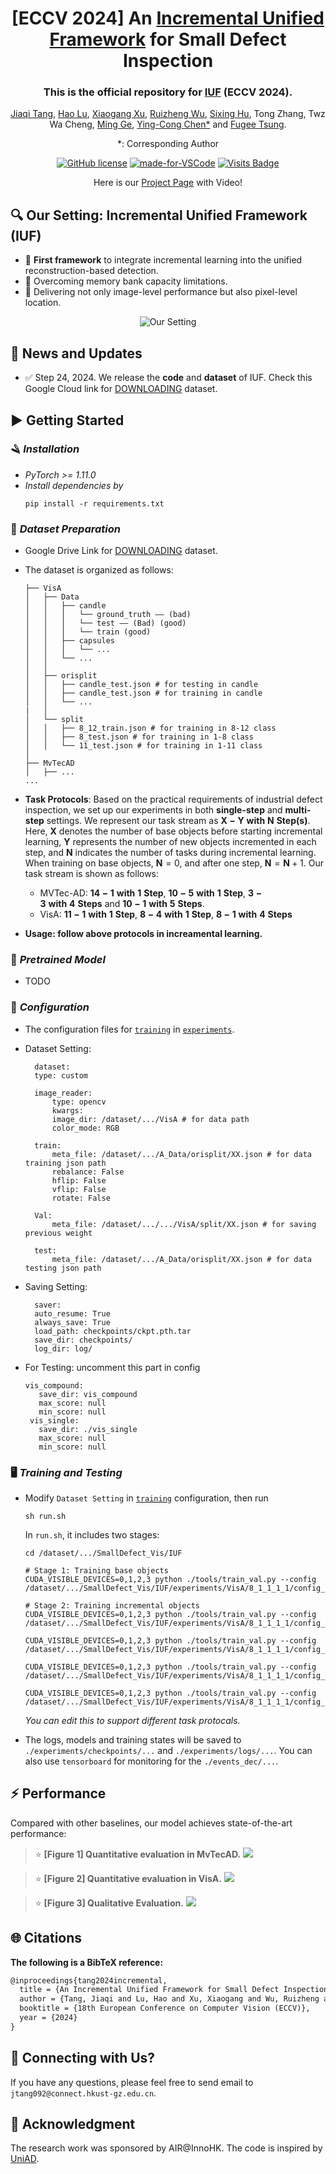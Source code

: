 <div align="center">

# [ECCV 2024] An [Incremental Unified Framework](https://arxiv.org/abs/2403.04368) for Small Defect Inspection

### This is the official repository for [IUF](https://arxiv.org/abs/2403.04368) (ECCV 2024).

[Jiaqi Tang](https://jqt.me/), [Hao Lu]((https://scholar.google.com/citations?user=OrbGCGkAAAAJ&hl=zh-CN)), [Xiaogang Xu](https://xuxiaogang.com/), [Ruizheng Wu](https://scholar.google.com/citations?user=OOagpAcAAAAJ&hl=en), [Sixing Hu](https://david-husx.github.io/), Tong Zhang, Twz Wa Cheng, [Ming Ge](https://www.linkedin.com/in/ming-ge-7817242a/?originalSubdomain=hk), [Ying-Cong Chen*](https://www.yingcong.me/) and [Fugee Tsung](https://ieda.ust.hk/dfaculty/tsung/).

*: Corresponding Author

[![GitHub license](https://img.shields.io/github/license/Naereen/StrapDown.js.svg)](https://github.com/jqtangust/IUF/blob/master/LICENSE) [![made-for-VSCode](https://img.shields.io/badge/Made%20for-VSCode-1f425f.svg)](https://code.visualstudio.com/) [![Visits Badge](https://badges.strrl.dev/visits/jqtangust/IUF)](https://badges.strrl.dev)

Here is our [Project Page](https://jqt.me/_IUF_/) with Video!

</div>

## 🔍 **Our Setting:** Incremental Unified Framework (IUF)
- 🚩 **First framework** to integrate incremental learning into the unified reconstruction-based detection.
- 🚩 Overcoming memory bank capacity limitations.
- 🚩 Delivering not only image-level performance but also pixel-level location.

<div align="center">
  <img src="imgs/setting.png" alt="Our Setting">
</div>



## 📢 **News and Updates**

- ✅ Step 24, 2024. We release the **code** and **dataset** of IUF. Check this Google Cloud link for [DOWNLOADING](https://drive.google.com/file/d/1jh9BPRN-YWxEU5OOSeds4jecYIbLc6zS/view?pli=1) dataset.


## ▶️ **Getting Started**

<!-- 1. [Installation](#installation)
2. [Dataset](#dataset)
3. [Configuration](#configuration)
5. [Testing](#Testing)
4. [Training](#Training) -->

### 🪒 *Installation*
- *PyTorch >= 1.11.0*
- *Install dependencies by*
    ```
    pip install -r requirements.txt
    ```


### 💾 *Dataset Preparation*

- Google Drive Link for [DOWNLOADING](https://drive.google.com/file/d/1jh9BPRN-YWxEU5OOSeds4jecYIbLc6zS/view?pli=1) dataset.
- The dataset is organized as follows:

    ```
    ├── VisA
    │   ├── Data
    │   │   ├── candle
    │   │   │   └── ground_truth —— (bad)
    │   │   │   └── test —— (Bad) (good)
    │   │   │   └── train (good)
    │   │   ├── capsules
    │   │   │   └── ...
    │   │   └── ...
    │   │   
    │   ├── orisplit
    │   │   ├── candle_test.json # for testing in candle 
    │   │   ├── candle_test.json # for training in candle 
    │   │   └── ...
    |   │
    │   └── split
    │   │   ├── 8_12_train.json # for training in 8-12 class 
    │   │   ├── 8_test.json # for training in 1-8 class 
    │   │   └── 11_test.json # for training in 1-11 class 
    │
    ├── MvTecAD
    │   ├── ... 
    ...
    ```

- **Task Protocols**: Based on the practical requirements of industrial defect inspection, we set up our experiments in both **single-step** and **multi-step** settings. 
    We represent our task stream as $\mathbf{X - Y \ with \ N \ Step(s)}$. Here, $\mathbf{X}$ denotes the number of base objects before starting incremental learning, $\mathbf{Y}$ represents the number of new objects incremented in each step, and $\mathbf{N}$ indicates the number of tasks during incremental learning. When training on base objects, $\mathbf{N} = 0$, and after one step, $\mathbf{N} = \mathbf{N} + 1$. Our task stream is shown as follows:
    - MVTec-AD: $\mathbf{14-1\ with \ 1\ Step}$, $\mathbf{10-5\ with \ 1\ Step}$, $\mathbf{3 - 3\ with \ 4\ Steps}$ and $\mathbf{10-1\ with \ 5\ Steps}$.
    - VisA: $\mathbf{11-1\ with \ 1\ Step}$, $\mathbf{8-4\ with \ 1\ Step}$, $\mathbf{8-1\ with \ 4\ Steps}$
  
- **Usage: follow above protocols in increamental learning.**

### 🏰 *Pretrained Model*
- TODO

### 🔨 *Configuration*

- The configuration files for [`training`](/dataset/ruizhengwu/SmallDefect_Vis/IUF/experiments/VisA/8_1_1_1_1) in [`experiments`](/dataset/ruizhengwu/SmallDefect_Vis/IUF/experiments).

- Dataset Setting:

  ```
    dataset:
    type: custom

    image_reader:
        type: opencv
        kwargs:
        image_dir: /dataset/.../VisA # for data path
        color_mode: RGB

    train:
        meta_file: /dataset/.../A_Data/orisplit/XX.json # for data training json path
        rebalance: False
        hflip: False
        vflip: False
        rotate: False
    
    Val:
        meta_file: /dataset/.../.../VisA/split/XX.json # for saving previous weight

    test:
        meta_file: /dataset/.../A_Data/orisplit/XX.json # for data testing json path
  ```

- Saving Setting:

  ```
    saver:
    auto_resume: True
    always_save: True
    load_path: checkpoints/ckpt.pth.tar
    save_dir: checkpoints/
    log_dir: log/
  ```

- For Testing: uncomment this part in config
    ```
    vis_compound:
       save_dir: vis_compound
       max_score: null
       min_score: null
     vis_single:
       save_dir: ./vis_single
       max_score: null
       min_score: null
    ```

### 🖥️ *Training and Testing*

- Modify `Dataset Setting` in [`training`](/dataset/ruizhengwu/SmallDefect_Vis/IUF/experiments/VisA/8_1_1_1_1) configuration, then run
  ```
  sh run.sh
  ```
  In `run.sh`, it includes two stages:
  ```
  cd /dataset/.../SmallDefect_Vis/IUF

  # Stage 1: Training base objects
  CUDA_VISIBLE_DEVICES=0,1,2,3 python ./tools/train_val.py --config /dataset/.../SmallDefect_Vis/IUF/experiments/VisA/8_1_1_1_1/config_c1.yaml

  # Stage 2: Training incremental objects
  CUDA_VISIBLE_DEVICES=0,1,2,3 python ./tools/train_val.py --config /dataset/.../SmallDefect_Vis/IUF/experiments/VisA/8_1_1_1_1/config_c9.yaml

  CUDA_VISIBLE_DEVICES=0,1,2,3 python ./tools/train_val.py --config /dataset/.../SmallDefect_Vis/IUF/experiments/VisA/8_1_1_1_1/config_c10.yaml

  CUDA_VISIBLE_DEVICES=0,1,2,3 python ./tools/train_val.py --config /dataset/.../SmallDefect_Vis/IUF/experiments/VisA/8_1_1_1_1/config_c11.yaml

  CUDA_VISIBLE_DEVICES=0,1,2,3 python ./tools/train_val.py --config /dataset/.../SmallDefect_Vis/IUF/experiments/VisA/8_1_1_1_1/config_c12.yaml

  ```
  *You can edit this to support different task protocals.*

- The logs, models and training states will be saved to `./experiments/checkpoints/...` and `./experiments/logs/...`. You can also use `tensorboard` for monitoring for the `./events_dec/...`.

## ⚡ **Performance**
Compared with other baselines, our model achieves state-of-the-art performance:

> ⭐ **[Figure 1] Quantitative evaluation in MvTecAD.**
> ![](imgs/q1.png)

> ⭐ **[Figure 2] Quantitative evaluation in VisA.**
> ![](imgs/q2.png)


> ⭐ **[Figure 3] Qualitative Evaluation.**
> ![](imgs/per1.png)

## 🌐 **Citations**

**The following is a BibTeX reference:**

``` latex
@inproceedings{tang2024incremental,
  title = {An Incremental Unified Framework for Small Defect Inspection},
  author = {Tang, Jiaqi and Lu, Hao and Xu, Xiaogang and Wu, Ruizheng and Hu, Sixing and Zhang, Tong and Cheng, Tsz Wa and Ge, Ming and Chen, Ying-Cong and Tsung, Fugee},
  booktitle = {18th European Conference on Computer Vision (ECCV)},
  year = {2024}
}
```

## 📧 **Connecting with Us?**

If you have any questions, please feel free to send email to `jtang092@connect.hkust-gz.edu.cn`.


## 📜 **Acknowledgment**
The research work was sponsored by AIR@InnoHK.
The code is inspired by [UniAD](https://github.com/zhiyuanyou/UniAD).
